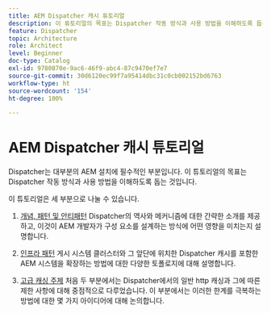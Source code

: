 ```yaml
---
title: AEM Dispatcher 캐시 튜토리얼
description: 이 튜토리얼의 목표는 Dispatcher 작동 방식과 사용 방법을 이해하도록 돕는 것입니다.
feature: Dispatcher
topic: Architecture
role: Architect
level: Beginner
doc-type: Catalog
exl-id: 9780870e-9ac6-46f9-abc4-87c9470ef7e7
source-git-commit: 30d6120ec99f7a95414dbc31c0cb002152bd6763
workflow-type: ht
source-wordcount: '154'
ht-degree: 100%

---
```


# AEM Dispatcher 캐시 튜토리얼

Dispatcher는 대부분의 AEM 설치에 필수적인 부분입니다. 이 튜토리얼의 목표는 Dispatcher 작동 방식과 사용 방법을 이해하도록 돕는 것입니다.

이 튜토리얼은 세 부분으로 나눌 수 있습니다.

1. [개념, 패턴 및 안티패턴](chapter-1.md)
Dispatcher의 역사와 메커니즘에 대한 간략한 소개를 제공하고, 이것이 AEM 개발자가 구성 요소를 설계하는 방식에 어떤 영향을 미치는지 설명합니다.

1. [인프라 패턴](chapter-2.md)
게시 시스템 클러스터와 그 앞단에 위치한 Dispatcher 캐시를 포함한 AEM 시스템을 확장하는 방법에 대한 다양한 토폴로지에 대해 설명합니다.

1. [고급 캐싱 주제](chapter-3.md)
처음 두 부분에서는 Dispatcher에서의 일반 http 캐싱과 그에 따른 제한 사항에 대해 중점적으로 다루었습니다. 이 부분에서는 이러한 한계를 극복하는 방법에 대한 몇 가지 아이디어에 대해 논의합니다.
